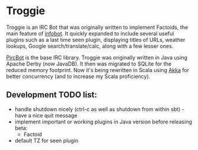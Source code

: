 Troggie
=======

Troggie is an IRC Bot that was originally written to implement Factoids, the
main feature of [infobot](http://infobot.org/). It quickly expanded to include
several useful plugins such as a last time seen plugin, displaying titles of
URLs, weather lookups, Google search/translate/calc, along with a few lesser ones.

[PircBot](http://www.jibble.org/pircbot.php) is the base IRC library. Troggie was
originally written in Java using Apache Derby (now JavaDB). It then was migrated
to SQLite for the reduced memory footprint. Now it's being rewritten in Scala
using [Akka](http://akka.io/) for better concurrency (and to increase my Scala
proficiency).

Development TODO list:
----------------------

* handle shutdown nicely (ctrl-c as well as shutdown from within sbt) - have a
nice quit message
* implement important or working plugins in Java version before releasing beta:
  * Factoid
* default TZ for seen plugin